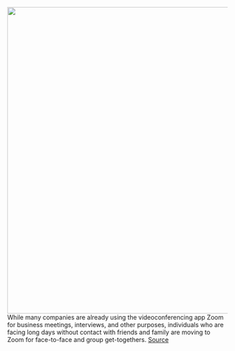 <img src='https://cdn.vox-cdn.com/thumbor/7bYOJQ2vm5rMu1N01CuwHVuQPAI=/0x0:3000x2000/1200x800/filters:focal(1260x760:1740x1240)/cdn.vox-cdn.com/uploads/chorus_image/image/66582408/acastro_200331_1777_zoom_0001.0.0.jpg' width='700px' /><br/>
While many companies are already using the videoconferencing app Zoom for business meetings, interviews, and other purposes, individuals who are facing long days without contact with friends and family are moving to Zoom for face-to-face and group get-togethers.
<a href='https://www.theverge.com/2020/3/31/21197215/how-to-zoom-free-account-get-started-register-sign-up-log-in-invite'> Source <a/>